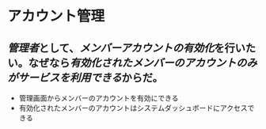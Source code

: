 # アカウント管理

## *管理者*として、*メンバーアカウントの有効化*を行いたい。なぜなら*有効化されたメンバーのアカウントのみがサービスを利用できる*からだ。

- 管理画面からメンバーのアカウントを有効にできる
- 有効化されたメンバーのアカウントはシステムダッシュボードにアクセスできる
